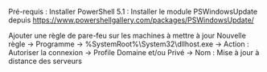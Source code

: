Pré-requis :
Installer PowerShell 5.1 : 
Installer le module PSWindowsUpdate depuis https://www.powershellgallery.com/packages/PSWindowsUpdate/


Ajouter une règle de pare-feu sur les machines à mettre à jour
Nouvelle règle -> Programme -> %SystemRoot%\System32\dllhost.exe -> Action : Autoriser la connexion -> Profile Domaine et/ou Privé -> Nom : Mise à jour à distance des serveurs